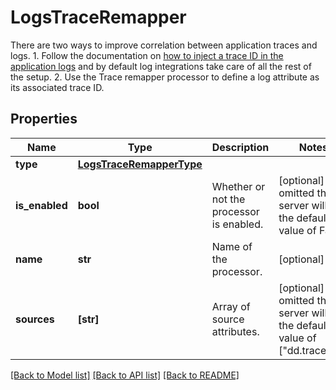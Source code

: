 # LogsTraceRemapper

There are two ways to improve correlation between application traces and logs. 1. Follow the documentation on [how to inject a trace ID in the application logs](https://docs.datadoghq.com/tracing/connect_logs_and_traces) and by default log integrations take care of all the rest of the setup. 2. Use the Trace remapper processor to define a log attribute as its associated trace ID.

## Properties

| Name           | Type                                                  | Description                              | Notes                                                                          |
| -------------- | ----------------------------------------------------- | ---------------------------------------- | ------------------------------------------------------------------------------ |
| **type**       | [**LogsTraceRemapperType**](LogsTraceRemapperType.md) |                                          |
| **is_enabled** | **bool**                                              | Whether or not the processor is enabled. | [optional] if omitted the server will use the default value of False           |
| **name**       | **str**                                               | Name of the processor.                   | [optional]                                                                     |
| **sources**    | **[str]**                                             | Array of source attributes.              | [optional] if omitted the server will use the default value of ["dd.trace_id"] |

[[Back to Model list]](README.md#documentation-for-models) [[Back to API list]](README.md#documentation-for-api-endpoints) [[Back to README]](README.md)
